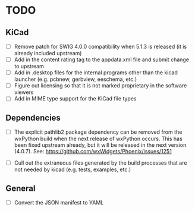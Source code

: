 # TODO

## KiCad

- [ ] Remove patch for SWIG 4.0.0 compatibility when 5.1.3 is released (it is already included upstream)
- [ ] Add in the content rating tag to the appdata.xml file and submit change to upstream
- [ ] Add in .desktop files for the internal programs other than the kicad launcher (e.g. pcbnew, gerbview, eeschema, etc.)
- [ ] Figure out licensing so that it is not marked proprietary in the software viewers
- [ ] Add in MIME type support for the KiCad file types

## Dependencies

- [ ] The explicit pathlib2 package dependency can be removed from the wxPython build when the next release of wxPython occurs.
      This has been fixed upstream already, but it will be released in the next version (4.0.7).
      See: https://github.com/wxWidgets/Phoenix/issues/1251

- [ ] Cull out the extraneous files generated by the build processes that are not needed by kicad (e.g. tests, examples, etc.)

## General

- [ ] Convert the JSON manifest to YAML

